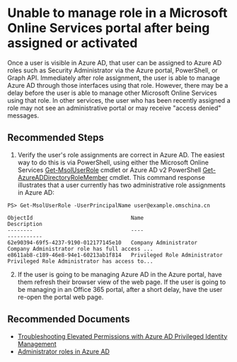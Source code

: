 <properties
	pageTitle="Unable to manage role in a Microsoft Online Services portal after being assigned or activated"
	description="A user who has recently been assigned to a role or activated their role is not able to manage in some Microsoft Online Services portals"
	service="microsoft.aad"
	resource="Microsoft_AAD_ERM"
	authors="billmath"
	ms.author="kyschaub"
	displayOrder="30"
	selfHelpType="resource"
	supportTopicIds=""
	resourceTags="governance_overview"
	productPesIds=""
	cloudEnvironments="MoonCake"
	articleId="activedirectory-iga-pim-userrole-mooncake"
/>

# Unable to manage role in a Microsoft Online Services portal after being assigned or activated

Once a user is visible in Azure AD, that user can be assigned to Azure AD roles such as Security Administrator via the Azure portal, PowerShell, or Graph API. Immediately after role assignment, the user is able to manage Azure AD through those interfaces using that role. However, there may be a delay before the user is able to manage other Microsoft Online Services using that role. In other services, the user who has been recently assigned a role may not see an administrative portal or may receive "access denied" messages.

## **Recommended Steps**

1. Verify the user's role assignments are correct in Azure AD. The easiest way to do this is via PowerShell, using either the Microsoft Online Services [Get-MsolUserRole](https://docs.microsoft.com/powershell/msonline/v1/get-msoluserrole) cmdlet or Azure AD v2 PowerShell [Get-AzureADDirectoryRoleMember](https://docs.microsoft.com/powershell/azuread/v2/get-azureaddirectoryrolemember) cmdlet. This command response illustrates that a user currently has two administrative role assignments in Azure AD:

```
PS> Get-MsolUserRole -UserPrincipalName user@example.omschina.cn

ObjectId                               Name                             Description
--------                               ----                             -----------
62e90394-69f5-4237-9190-012177145e10   Company Administrator            Company Administrator role has full access ...
e8611ab8-c189-46e8-94e1-60213ab1f814   Privileged Role Administrator    Privileged Role Administrator has access to...
```

2. If the user is going to be managing Azure AD in the Azure portal, have them refresh their browser view of the web page. If the user is going to be managing in an Office 365 portal, after a short delay, have the user re-open the portal web page.  

## **Recommended Documents**

* [Troubleshooting Elevated Permissions with Azure AD Privileged Identity Management](https://social.technet.microsoft.com/wiki/contents/articles/37568.troubleshooting-elevated-permissions-with-azure-ad-privileged-identity-management.aspx)
* [Administrator roles in Azure AD](https://docs.azure.cn/active-directory/users-groups-roles/directory-assign-admin-roles)
